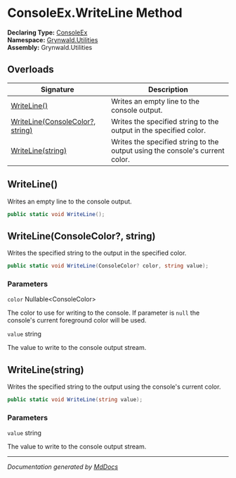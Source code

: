 ﻿<!--  
  <auto-generated>   
    The contents of this file were generated by a tool.  
    Changes to this file may be list if the file is regenerated  
  </auto-generated>   
-->

# ConsoleEx.WriteLine Method

**Declaring Type:** [ConsoleEx](../index.md)  
**Namespace:** [Grynwald.Utilities](../../index.md)  
**Assembly:** Grynwald.Utilities

## Overloads

| Signature                                                         | Description                                                                  |
| ----------------------------------------------------------------- | ---------------------------------------------------------------------------- |
| [WriteLine()](#writeline)                                         | Writes an empty line to the console output.                                  |
| [WriteLine(ConsoleColor?, string)](#writelineconsolecolor-string) | Writes the specified string to the output in the specified color.            |
| [WriteLine(string)](#writelinestring)                             | Writes the specified string to the output using the console's current color. |

## WriteLine()

Writes an empty line to the console output.

```csharp
public static void WriteLine();
```

## WriteLine(ConsoleColor?, string)

Writes the specified string to the output in the specified color.

```csharp
public static void WriteLine(ConsoleColor? color, string value);
```

### Parameters

`color`  Nullable\<ConsoleColor\>

The color to use for writing to the console. If parameter is `null` the console's current foreground color will be used.

`value`  string

The value to write to the console output stream.

## WriteLine(string)

Writes the specified string to the output using the console's current color.

```csharp
public static void WriteLine(string value);
```

### Parameters

`value`  string

The value to write to the console output stream.

___

*Documentation generated by [MdDocs](https://github.com/ap0llo/mddocs)*
